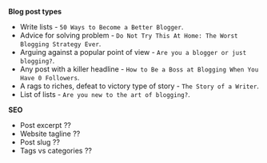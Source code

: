 **Blog post types**
 - Write lists - `50 Ways to Become a Better Blogger`.
 - Advice for solving problem - `Do Not Try This At Home: The Worst Blogging Strategy Ever`.
 - Arguing against a popular point of view - `Are you a blogger or just blogging?`.
 - Any post with a killer headline - `How to Be a Boss at Blogging When You Have 0 Followers`.
 - A rags to riches, defeat to victory type of story - `The Story of a Writer`.
 - List of lists - `Are you new to the art of blogging?`.

**SEO**
 - Post excerpt ??
 - Website tagline ??
 - Post slug ??
 - Tags vs categories ??
